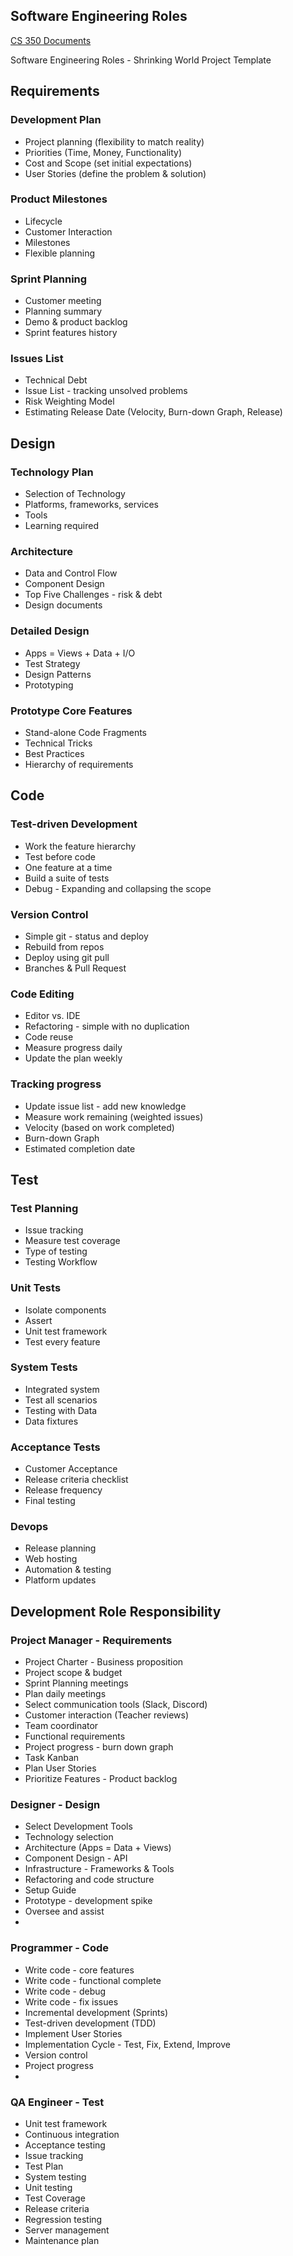 ## Software Engineering Roles

[CS 350 Documents](Index.md)


Software Engineering Roles - Shrinking World Project Template

## Requirements

### Development Plan
* Project planning (flexibility to match reality)
* Priorities (Time, Money, Functionality)
* Cost and Scope (set initial expectations)
* User Stories (define the problem & solution)

### Product Milestones
* Lifecycle
* Customer Interaction
* Milestones
* Flexible planning

### Sprint Planning 
* Customer meeting
* Planning summary
* Demo & product backlog
* Sprint features history

### Issues List
* Technical Debt
* Issue List - tracking unsolved problems
* Risk Weighting Model
* Estimating Release Date (Velocity, Burn-down Graph, Release)
## Design

### Technology Plan
* Selection of Technology
* Platforms, frameworks, services
* Tools
* Learning required

### Architecture
* Data and Control Flow
* Component Design
* Top Five Challenges - risk & debt
* Design documents

### Detailed Design
* Apps = Views + Data + I/O
* Test Strategy
* Design Patterns
* Prototyping

### Prototype Core Features
* Stand-alone Code Fragments
* Technical Tricks
* Best Practices
* Hierarchy of requirements

## Code

### Test-driven Development
* Work the feature hierarchy
* Test before code
* One feature at a time
* Build a suite of tests
* Debug - Expanding and collapsing the scope

### Version Control
* Simple git - status and deploy
* Rebuild from repos
* Deploy using git pull
* Branches & Pull Request

### Code Editing
* Editor vs. IDE
* Refactoring - simple with no duplication
* Code reuse
* Measure progress daily
* Update the plan weekly

### Tracking progress
* Update issue list - add new knowledge
* Measure work remaining (weighted issues)
* Velocity (based on work completed)
* Burn-down Graph
* Estimated completion date
## Test

### Test Planning
* Issue tracking
* Measure test coverage
* Type of testing
* Testing Workflow

### Unit Tests
* Isolate components
* Assert
* Unit test framework
* Test every feature

### System Tests
* Integrated system
* Test all scenarios
* Testing with Data
* Data fixtures

### Acceptance Tests
* Customer Acceptance
* Release criteria checklist
* Release frequency
* Final testing

### Devops
* Release planning
* Web hosting
* Automation & testing
* Platform updates


## Development Role Responsibility
    
### Project Manager - Requirements

* Project Charter - Business proposition
* Project scope & budget
* Sprint Planning meetings
* Plan daily meetings
* Select communication tools (Slack, Discord)
* Customer interaction (Teacher reviews)
* Team coordinator
* Functional requirements
* Project progress - burn down graph
* Task Kanban
* Plan User Stories
* Prioritize Features - Product backlog

### Designer - Design

* Select Development Tools
* Technology selection
* Architecture (Apps = Data + Views)
* Component Design - API
* Infrastructure - Frameworks & Tools
* Refactoring and code structure
* Setup Guide
* Prototype - development spike
* Oversee and assist
* 
### Programmer - Code

* Write code - core features
* Write code - functional complete
* Write code - debug
* Write code - fix issues
* Incremental development (Sprints)
* Test-driven development (TDD)
* Implement User Stories
* Implementation Cycle - Test, Fix, Extend, Improve
* Version control
* Project progress
* 
### QA Engineer - Test

* Unit test framework
* Continuous integration
* Acceptance testing
* Issue tracking
* Test Plan
* System testing
* Unit testing
* Test Coverage
* Release criteria
* Regression testing
* Server management
* Maintenance plan

